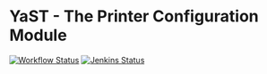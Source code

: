 # YaST - The Printer Configuration Module #

[![Workflow Status](https://github.com/yast/yast-printer/workflows/CI/badge.svg?branch=master)](
https://github.com/yast/yast-printer/actions?query=branch%3Amaster)
[![Jenkins Status](https://ci.opensuse.org/buildStatus/icon?job=yast-yast-printer-master)](
https://ci.opensuse.org/view/Yast/job/yast-yast-printer-master/)
